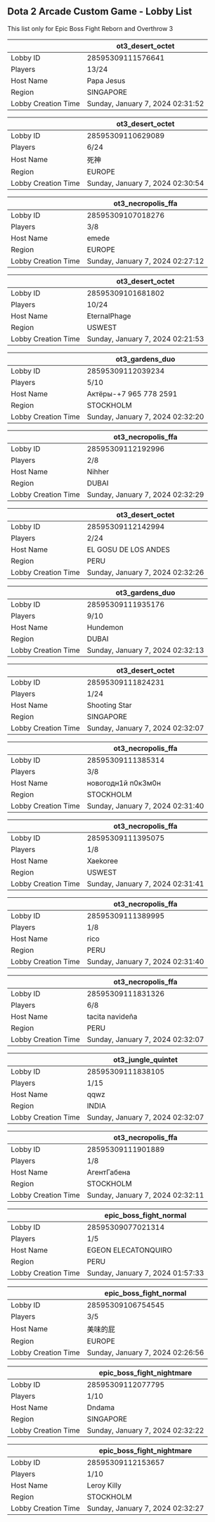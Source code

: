 ## Dota 2 Arcade Custom Game - Lobby List

This list only for Epic Boss Fight Reborn and Overthrow 3

|  | ot3_desert_octet |
| ------ | ------ |
| Lobby ID | 28595309111576641 |
| Players | 13/24 |
| Host Name | Papa Jesus |
| Region | SINGAPORE |
| Lobby Creation Time | Sunday, January 7, 2024 02:31:52 |


|  | ot3_desert_octet |
| ------ | ------ |
| Lobby ID | 28595309110629089 |
| Players | 6/24 |
| Host Name | 死神 |
| Region | EUROPE |
| Lobby Creation Time | Sunday, January 7, 2024 02:30:54 |


|  | ot3_necropolis_ffa |
| ------ | ------ |
| Lobby ID | 28595309107018276 |
| Players | 3/8 |
| Host Name | emede |
| Region | EUROPE |
| Lobby Creation Time | Sunday, January 7, 2024 02:27:12 |


|  | ot3_desert_octet |
| ------ | ------ |
| Lobby ID | 28595309101681802 |
| Players | 10/24 |
| Host Name | EternalPhage |
| Region | USWEST |
| Lobby Creation Time | Sunday, January 7, 2024 02:21:53 |


|  | ot3_gardens_duo |
| ------ | ------ |
| Lobby ID | 28595309112039234 |
| Players | 5/10 |
| Host Name | Актёры-+7 965 778 2591 |
| Region | STOCKHOLM |
| Lobby Creation Time | Sunday, January 7, 2024 02:32:20 |


|  | ot3_necropolis_ffa |
| ------ | ------ |
| Lobby ID | 28595309112192996 |
| Players | 2/8 |
| Host Name | Nihher |
| Region | DUBAI |
| Lobby Creation Time | Sunday, January 7, 2024 02:32:29 |


|  | ot3_desert_octet |
| ------ | ------ |
| Lobby ID | 28595309112142994 |
| Players | 2/24 |
| Host Name | EL GOSU DE LOS ANDES |
| Region | PERU |
| Lobby Creation Time | Sunday, January 7, 2024 02:32:26 |


|  | ot3_gardens_duo |
| ------ | ------ |
| Lobby ID | 28595309111935176 |
| Players | 9/10 |
| Host Name | Hundemon |
| Region | DUBAI |
| Lobby Creation Time | Sunday, January 7, 2024 02:32:13 |


|  | ot3_desert_octet |
| ------ | ------ |
| Lobby ID | 28595309111824231 |
| Players | 1/24 |
| Host Name | Shooting Star |
| Region | SINGAPORE |
| Lobby Creation Time | Sunday, January 7, 2024 02:32:07 |


|  | ot3_necropolis_ffa |
| ------ | ------ |
| Lobby ID | 28595309111385314 |
| Players | 3/8 |
| Host Name | новогодн1й п0к3м0н |
| Region | STOCKHOLM |
| Lobby Creation Time | Sunday, January 7, 2024 02:31:40 |


|  | ot3_necropolis_ffa |
| ------ | ------ |
| Lobby ID | 28595309111395075 |
| Players | 1/8 |
| Host Name | Xaekoree |
| Region | USWEST |
| Lobby Creation Time | Sunday, January 7, 2024 02:31:41 |


|  | ot3_necropolis_ffa |
| ------ | ------ |
| Lobby ID | 28595309111389995 |
| Players | 1/8 |
| Host Name | rico |
| Region | PERU |
| Lobby Creation Time | Sunday, January 7, 2024 02:31:40 |


|  | ot3_necropolis_ffa |
| ------ | ------ |
| Lobby ID | 28595309111831326 |
| Players | 6/8 |
| Host Name | tacita navideña |
| Region | PERU |
| Lobby Creation Time | Sunday, January 7, 2024 02:32:07 |


|  | ot3_jungle_quintet |
| ------ | ------ |
| Lobby ID | 28595309111838105 |
| Players | 1/15 |
| Host Name | qqwz |
| Region | INDIA |
| Lobby Creation Time | Sunday, January 7, 2024 02:32:07 |


|  | ot3_necropolis_ffa |
| ------ | ------ |
| Lobby ID | 28595309111901889 |
| Players | 1/8 |
| Host Name | АгентГабена |
| Region | STOCKHOLM |
| Lobby Creation Time | Sunday, January 7, 2024 02:32:11 |


|  | epic_boss_fight_normal |
| ------ | ------ |
| Lobby ID | 28595309077021314 |
| Players | 1/5 |
| Host Name | EGEON ELECATONQUIRO |
| Region | PERU |
| Lobby Creation Time | Sunday, January 7, 2024 01:57:33 |


|  | epic_boss_fight_normal |
| ------ | ------ |
| Lobby ID | 28595309106754545 |
| Players | 3/5 |
| Host Name | 美味的屁 |
| Region | EUROPE |
| Lobby Creation Time | Sunday, January 7, 2024 02:26:56 |


|  | epic_boss_fight_nightmare |
| ------ | ------ |
| Lobby ID | 28595309112077795 |
| Players | 1/10 |
| Host Name | Dndama |
| Region | SINGAPORE |
| Lobby Creation Time | Sunday, January 7, 2024 02:32:22 |


|  | epic_boss_fight_nightmare |
| ------ | ------ |
| Lobby ID | 28595309112153657 |
| Players | 1/10 |
| Host Name | Leroy Killy |
| Region | STOCKHOLM |
| Lobby Creation Time | Sunday, January 7, 2024 02:32:27 |


